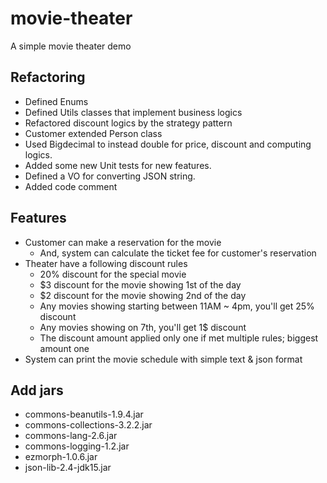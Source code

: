 # movie-theater
A simple movie theater demo

## Refactoring
* Defined Enums
* Defined Utils classes that implement business logics
* Refactored discount logics by the strategy pattern
* Customer extended Person class
* Used Bigdecimal to instead double for price, discount and computing logics.
* Added some new Unit tests for new features.
* Defined a VO for converting JSON string.
* Added code comment


## Features
* Customer can make a reservation for the movie
  * And, system can calculate the ticket fee for customer's reservation
* Theater have a following discount rules
  * 20% discount for the special movie
  * $3 discount for the movie showing 1st of the day
  * $2 discount for the movie showing 2nd of the day
  * Any movies showing starting between 11AM ~ 4pm, you'll get 25% discount
  * Any movies showing on 7th, you'll get 1$ discount
  * The discount amount applied only one if met multiple rules; biggest amount one
* System can print the movie schedule with simple text & json format


## Add jars
* commons-beanutils-1.9.4.jar
* commons-collections-3.2.2.jar
* commons-lang-2.6.jar
* commons-logging-1.2.jar
* ezmorph-1.0.6.jar
* json-lib-2.4-jdk15.jar


